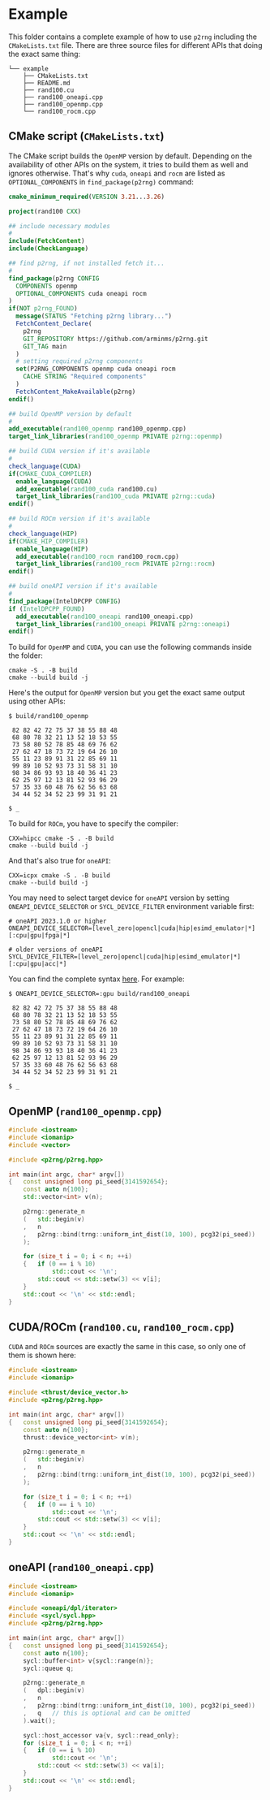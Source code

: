 # Example
This folder contains a complete example of how to use `p2rng` including the `CMakeLists.txt` file. There are three source files for different APIs that doing the exact same thing:
```shell
└── example
    ├── CMakeLists.txt
    ├── README.md
    ├── rand100.cu
    ├── rand100_oneapi.cpp
    ├── rand100_openmp.cpp
    └── rand100_rocm.cpp
```
## CMake script (`CMakeLists.txt`)
The CMake script builds the `OpenMP` version by default. Depending on the availability of other APIs on the system, it tries to build them as well and ignores otherwise. That's why `cuda`, `oneapi` and `rocm` are listed as `OPTIONAL_COMPONENTS` in `find_package(p2rng)` command:
```cmake
cmake_minimum_required(VERSION 3.21...3.26)

project(rand100 CXX)

## include necessary modules
#
include(FetchContent)
include(CheckLanguage)

## find p2rng, if not installed fetch it...
#
find_package(p2rng CONFIG
  COMPONENTS openmp
  OPTIONAL_COMPONENTS cuda oneapi rocm
)
if(NOT p2rng_FOUND)
  message(STATUS "Fetching p2rng library...")
  FetchContent_Declare(
    p2rng
    GIT_REPOSITORY https://github.com/arminms/p2rng.git
    GIT_TAG main
  )
  # setting required p2rng components
  set(P2RNG_COMPONENTS openmp cuda oneapi rocm
    CACHE STRING "Required components"
  )
  FetchContent_MakeAvailable(p2rng)
endif()

## build OpenMP version by default
#
add_executable(rand100_openmp rand100_openmp.cpp)
target_link_libraries(rand100_openmp PRIVATE p2rng::openmp)

## build CUDA version if it's available
#
check_language(CUDA)
if(CMAKE_CUDA_COMPILER)
  enable_language(CUDA)
  add_executable(rand100_cuda rand100.cu)
  target_link_libraries(rand100_cuda PRIVATE p2rng::cuda)
endif()

## build ROCm version if it's available
#
check_language(HIP)
if(CMAKE_HIP_COMPILER)
  enable_language(HIP)
  add_executable(rand100_rocm rand100_rocm.cpp)
  target_link_libraries(rand100_rocm PRIVATE p2rng::rocm)
endif()

## build oneAPI version if it's available
#
find_package(IntelDPCPP CONFIG)
if (IntelDPCPP_FOUND)
  add_executable(rand100_oneapi rand100_oneapi.cpp)
  target_link_libraries(rand100_oneapi PRIVATE p2rng::oneapi)
endif()
```
To build for `OpenMP` and `CUDA`, you can use the following commands inside the folder:
```shell
cmake -S . -B build
cmake --build build -j
```
Here's the output for `OpenMP` version but you get the exact same output using other APIs:
```
$ build/rand100_openmp

 82 82 42 72 75 37 38 55 88 48
 68 80 78 32 21 13 52 18 53 55
 73 58 80 52 78 85 48 69 76 62
 27 62 47 18 73 72 19 64 26 10
 55 11 23 89 91 31 22 85 69 11
 99 89 10 52 93 73 31 58 31 10
 98 34 86 93 93 18 40 36 41 23
 62 25 97 12 13 81 52 93 96 29
 57 35 33 60 48 76 62 56 63 68
 34 44 52 34 52 23 99 31 91 21

$ _
```
To build for `ROCm`, you have to specify the compiler:
```shell
CXX=hipcc cmake -S . -B build
cmake --build build -j
```
And that's also true for `oneAPI`:
```shell
CXX=icpx cmake -S . -B build
cmake --build build -j
```
You may need to select target device for `oneAPI` version by setting `ONEAPI_DEVICE_SELECTOR` or `SYCL_DEVICE_FILTER` environment variable first:
```shell
# oneAPI 2023.1.0 or higher
ONEAPI_DEVICE_SELECTOR=[level_zero|opencl|cuda|hip|esimd_emulator|*][:cpu|gpu|fpga|*]

# older versions of oneAPI
SYCL_DEVICE_FILTER=[level_zero|opencl|cuda|hip|esimd_emulator|*][:cpu|gpu|acc|*]
```
You can find the complete syntax [here](https://intel.github.io/llvm-docs/EnvironmentVariables.html#oneapi-device-selector). For example:
```
$ ONEAPI_DEVICE_SELECTOR=:gpu build/rand100_oneapi

 82 82 42 72 75 37 38 55 88 48
 68 80 78 32 21 13 52 18 53 55
 73 58 80 52 78 85 48 69 76 62
 27 62 47 18 73 72 19 64 26 10
 55 11 23 89 91 31 22 85 69 11
 99 89 10 52 93 73 31 58 31 10
 98 34 86 93 93 18 40 36 41 23
 62 25 97 12 13 81 52 93 96 29
 57 35 33 60 48 76 62 56 63 68
 34 44 52 34 52 23 99 31 91 21

$ _
```
## OpenMP (`rand100_openmp.cpp`) 
```c++
#include <iostream>
#include <iomanip>
#include <vector>

#include <p2rng/p2rng.hpp>

int main(int argc, char* argv[])
{   const unsigned long pi_seed{3141592654};
    const auto n{100};
    std::vector<int> v(n);

    p2rng::generate_n
    (   std::begin(v)
    ,   n
    ,   p2rng::bind(trng::uniform_int_dist(10, 100), pcg32(pi_seed))
    );

    for (size_t i = 0; i < n; ++i)
    {   if (0 == i % 10)
            std::cout << '\n';
        std::cout << std::setw(3) << v[i];
    }
    std::cout << '\n' << std::endl;
}
```
## CUDA/ROCm (`rand100.cu`, `rand100_rocm.cpp`)
`CUDA` and `ROCm` sources are exactly the same in this case, so only one of them is shown here:
```c++
#include <iostream>
#include <iomanip>

#include <thrust/device_vector.h>
#include <p2rng/p2rng.hpp>

int main(int argc, char* argv[])
{   const unsigned long pi_seed{3141592654};
    const auto n{100};
    thrust::device_vector<int> v(n);

    p2rng::generate_n
    (   std::begin(v)
    ,   n
    ,   p2rng::bind(trng::uniform_int_dist(10, 100), pcg32(pi_seed)) 
    );

    for (size_t i = 0; i < n; ++i)
    {   if (0 == i % 10)
            std::cout << '\n';
        std::cout << std::setw(3) << v[i];
    }
    std::cout << '\n' << std::endl;
}
```
## oneAPI (`rand100_oneapi.cpp`)
```c++
#include <iostream>
#include <iomanip>

#include <oneapi/dpl/iterator>
#include <sycl/sycl.hpp>
#include <p2rng/p2rng.hpp>

int main(int argc, char* argv[])
{   const unsigned long pi_seed{3141592654};
    const auto n{100};
    sycl::buffer<int> v{sycl::range(n)};
    sycl::queue q;

    p2rng::generate_n
    (   dpl::begin(v)
    ,   n
    ,   p2rng::bind(trng::uniform_int_dist(10, 100), pcg32(pi_seed))
    ,   q   // this is optional and can be omitted
    ).wait();

    sycl::host_accessor va{v, sycl::read_only};
    for (size_t i = 0; i < n; ++i)
    {   if (0 == i % 10)
            std::cout << '\n';
        std::cout << std::setw(3) << va[i];
    }
    std::cout << '\n' << std::endl;
}
```
